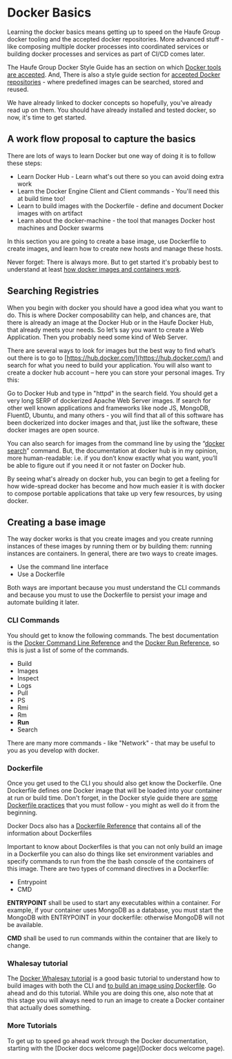 # Docker Basics
Learning the docker basics means getting up to speed on the Haufe Group docker tooling and the accepted docker repositories. More advanced stuff - like composing multiple docker processes into coordinated services or building docker processes and services as part of CI/CD comes later. 

The Haufe Group Docker Style Guide has an section on which [Docker tools are accepted](https://github.com/Haufe-Lexware/docker-style-guide/blob/master/HaufeDockerToolset.md). And, There is also a style guide section for [accepted Docker repositories]( https://github.com/Haufe-Lexware/docker-style-guide/blob/master/Dockerfile.md#use-only-well-maintained-images-from-a-trusted-registry) - where predefined images can be searched, stored and reused.

We have already linked to docker concepts so hopefully, you've already read up on them. You should have already installed and tested docker, so now, it's time to get started.

## A work flow proposal to capture the basics
There are lots of ways to learn Docker but one way of doing it is to follow these steps:
* Learn Docker Hub - Learn what's out there so you can avoid doing extra work
* Learn the Docker Engine Client and Client commands - You'll need this at build time too!
* Learn to build images with the Dockerfile - define and document Docker images with on artifact
* Learn about the docker-machine - the tool that manages Docker host machines and Docker swarms

In this section you are going to create a base image, use Dockerfile to create images, and learn how to create new hosts and manage these hosts. 

Never forget: There is always more. But to get started it's probably best to understand at least [how docker images and containers work](https://docs.docker.com/engine/getstarted/step_two/). 

## Searching Registries
When you begin with docker you should have a good idea what you want to do. This is where Docker composability can help, and chances are, that there is already an image at the Docker Hub or in the Haufe Docker Hub, that already meets your needs. So let’s say you want to create a Web Application. Then you probably need some kind of Web Server. 

There are several ways to look for images but the best way to find what’s out there is to go to [https://hub.docker.com/](https://hub.docker.com/) and search for what you need to build your application. You will also want to create a docker hub account – here you can store your personal images. Try this: 

Go to Docker Hub and type in "httpd" in the search field. You should get a very long SERP of dockerized Apache Web Server images. If search for other well known applications and frameworks like node JS, MongoDB, FluentD, Ubuntu, and many others - you will find that all of this software has been dockerized into docker images and that, just like the software, these docker images are open source. 

You can also search for images from the command line by using the “[docker search](https://docs.docker.com/engine/reference/commandline/search/)” command. But, the documentation at docker hub is in my opinion, more human-readable: i.e. if you don’t know exactly what you want, you’ll be able to figure out if you need it or not faster on Docker hub. 

By seeing what's already on docker hub, you can begin to get a feeling for how wide-spread docker has become and how much easier it is with docker to compose portable applications that take up very few resources, by using docker. 

## Creating a base image

The way docker works is that you create images and you create running instances of these images by running them or by building them: running instances are containers. In general, there are two ways to create images. 
* Use the command line interface
* Use a Dockerfile

Both ways are important because you must understand the CLI commands and because you must to use the Dockerfile to persist your image and automate building it later. 

### CLI Commands
You should get to know the following commands. The best documentation is the [Docker Command Line Reference](https://docs.docker.com/engine/reference/commandline/) and the [Docker Run Reference](https://docs.docker.com/engine/reference/run/), so this is just a list of some of the commands. 

* Build 
* Images
* Inspect
* Logs
* Pull
* PS
* Rmi
* Rm
* **Run** 
* Search

There are many more commands - like "Network" - that may be useful to you as you develop with docker. 

### Dockerfile
Once you get used to the CLI you should also get know the Dockerfile. One Dockerfile defines one Docker image that will be loaded into your container at run or build time. Don't forget, in the Docker style guide there are [some Dockerfile practices](https://github.com/Haufe-Lexware/docker-style-guide/blob/master/BestPracticesDockerfile.md) that you must follow - you might as well do it from the beginning. 

Docker Docs also has a [Dockerfile Reference](https://docs.docker.com/engine/reference/builder/) that contains all of the information about Dockerfiles

Important to know about Dockerfiles is that you can not only build an image in a Dockerfile you can also do things like set environment variables and specify commands to run from the the bash console of the containers of this image. There are two types of command directives in a Dockerfile:
* Entrypoint
* CMD

**ENTRYPOINT** shall be used to start any executables within a container. For example, if your container uses MongoDB as a database, you must start the MongoDB with ENTRYPOINT in your dockerfile: otherwise MongoDB will not be available.

**CMD** shall be used to run commands within the container that are likely to change.

### Whalesay tutorial
The [Docker Whalesay tutorial](https://docs.docker.com/engine/getstarted/step_three/) is a good basic tutorial to understand how to build images with both the CLI and [to build an image using Dockerfile](https://docs.docker.com/engine/getstarted/step_four/). Go ahead and do this tutorial. While you are doing this one, also note that at this stage you will always need to run an image to create a Docker container that actually does something.

### More Tutorials




To get up to speed go ahead work through the Docker documentation, starting with the [Docker docs welcome page](Docker docs welcome page).